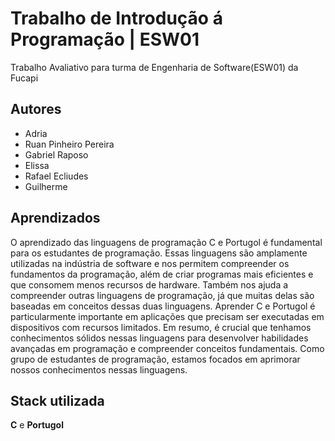 
# Trabalho de Introdução á Programação | ESW01

Trabalho Avaliativo para turma de Engenharia de Software(ESW01) da Fucapi


## Autores

- Adria
- Ruan Pinheiro Pereira
- Gabriel Raposo
- Elissa
- Rafael Ecliudes
- Guilherme


## Aprendizados

O aprendizado das linguagens de programação C e Portugol é fundamental para os estudantes de programação. Essas linguagens são amplamente utilizadas na indústria de software e nos permitem compreender os fundamentos da programação, além de criar programas mais eficientes e que consomem menos recursos de hardware. Também nos ajuda a compreender outras linguagens de programação, já que muitas delas são baseadas em conceitos dessas duas linguagens. Aprender C e Portugol é particularmente importante em aplicações que precisam ser executadas em dispositivos com recursos limitados. Em resumo, é crucial que tenhamos conhecimentos sólidos nessas linguagens para desenvolver habilidades avançadas em programação e compreender conceitos fundamentais. Como grupo de estudantes de programação, estamos focados em aprimorar nossos conhecimentos nessas linguagens.


## Stack utilizada

**C** e **Portugol**

